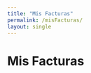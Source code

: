 ```yaml
---
title: "Mis Facturas"
permalink: /misFacturas/
layout: single
---
```


<style>
/* Your CSS styles */
</style>

# Mis Facturas

<!-- Display invoices list -->
<ul id="invoices-list">
  <!-- Invoices will be dynamically added here -->
</ul>

<script>
// Function to fetch and display invoices
function fetchAndDisplayInvoices(email) {
  fetch('/.netlify/functions/server', {
      method: 'POST',
      headers: {
        'Content-Type': 'application/json'
      },
      body: JSON.stringify({ action: 'get_invoices', email: email })
    })
    .then(response => {
      console.log('Response status:', response.status);
      return response.json();
    })
    .then(data => {
      console.log('Fetched data:', data);
      const invoicesList = document.getElementById('invoices-list');
      if (data && data.invoices) {
        data.invoices.forEach(invoice => {
          const listItem = document.createElement('li');
          listItem.innerHTML = `
            <span>Factura #${invoice.number}</span>
            <button onclick="downloadInvoice('${invoice.invoice_pdf}')">Descargar</button>
          `;
          invoicesList.appendChild(listItem);
        });
      } else {
        console.error('Error fetching invoices:', data);
      }
    })
    .catch(error => {
      console.error('Error fetching invoices:', error);
    });
}

// Function to download invoice in PDF format
function downloadInvoice(invoicePdfUrl) {
  console.log('Downloading invoice:', invoicePdfUrl);
  window.open(invoicePdfUrl, '_blank');
}

// Fetch and display invoices when the page loads
fetchAndDisplayInvoices();
</script>

